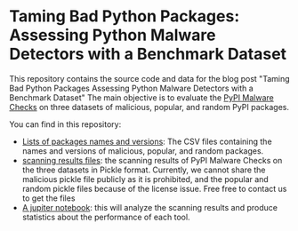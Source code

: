 # Taming Bad Python Packages: Assessing Python Malware Detectors with a Benchmark Dataset
This repository contains the source code and data for the blog post "Taming Bad Python Packages Assessing Python Malware Detectors with a Benchmark Dataset"
The main objective is to evaluate the [PyPI Malware Checks](https://warehouse.pypa.io/development/malware-checks.html) on three datasets of malicious, popular, and random PyPI packages.

You can find in this repository:
- [Lists of packages names and versions](packages_names/): The CSV files containing the names and versions of malicious, popular, and random packages.
- [scanning results files](results/): the scanning results of PyPI Malware Checks on the three datasets in Pickle format. Currently, we cannot share the malicious pickle file publicly as it is prohibited, and the popular and random pickle files because of the license issue. Free free to contact us to get the files
- [A jupiter notebook](pypi-malware-checks-analysis.ipynb): this will analyze the scanning results and produce statistics about the performance of each tool. 
